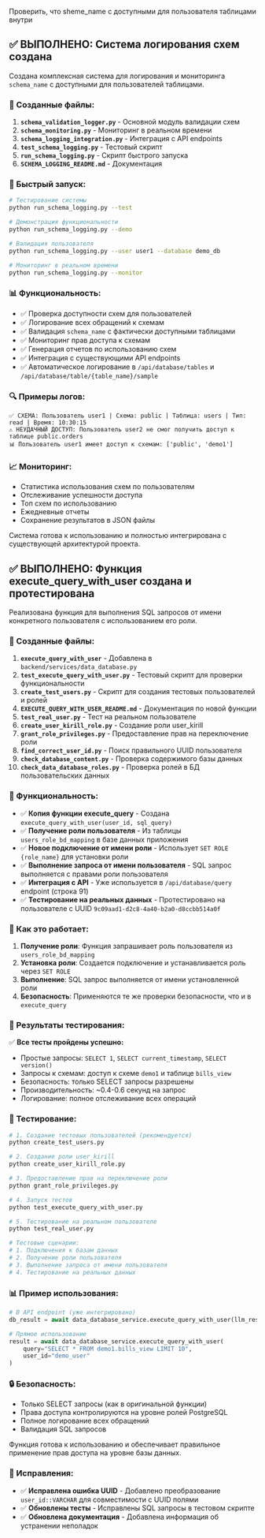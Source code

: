 Проверить, что sheme_name с доступными для пользователя таблицами внутри

## ✅ ВЫПОЛНЕНО: Система логирования схем создана

Создана комплексная система для логирования и мониторинга `schema_name` с доступными для пользователей таблицами.

### 📁 Созданные файлы:

1. **`schema_validation_logger.py`** - Основной модуль валидации схем
2. **`schema_monitoring.py`** - Мониторинг в реальном времени  
3. **`schema_logging_integration.py`** - Интеграция с API endpoints
4. **`test_schema_logging.py`** - Тестовый скрипт
5. **`run_schema_logging.py`** - Скрипт быстрого запуска
6. **`SCHEMA_LOGGING_README.md`** - Документация

### 🚀 Быстрый запуск:

```bash
# Тестирование системы
python run_schema_logging.py --test

# Демонстрация функциональности  
python run_schema_logging.py --demo

# Валидация пользователя
python run_schema_logging.py --user user1 --database demo_db

# Мониторинг в реальном времени
python run_schema_logging.py --monitor
```

### 📊 Функциональность:

- ✅ Проверка доступности схем для пользователей
- ✅ Логирование всех обращений к схемам
- ✅ Валидация `schema_name` с фактически доступными таблицами
- ✅ Мониторинг прав доступа к схемам
- ✅ Генерация отчетов по использованию схем
- ✅ Интеграция с существующими API endpoints
- ✅ Автоматическое логирование в `/api/database/tables` и `/api/database/table/{table_name}/sample`

### 🔍 Примеры логов:

```
✅ СХЕМА: Пользователь user1 | Схема: public | Таблица: users | Тип: read | Время: 10:30:15
⚠️ НЕУДАЧНЫЙ ДОСТУП: Пользователь user2 не смог получить доступ к таблице public.orders
📊 Пользователь user1 имеет доступ к схемам: ['public', 'demo1']
```

### 📈 Мониторинг:

- Статистика использования схем по пользователям
- Отслеживание успешности доступа
- Топ схем по использованию
- Ежедневные отчеты
- Сохранение результатов в JSON файлы

Система готова к использованию и полностью интегрирована с существующей архитектурой проекта.

## ✅ ВЫПОЛНЕНО: Функция execute_query_with_user создана и протестирована

Реализована функция для выполнения SQL запросов от имени конкретного пользователя с использованием его роли.

### 📁 Созданные файлы:

1. **`execute_query_with_user`** - Добавлена в `backend/services/data_database.py`
2. **`test_execute_query_with_user.py`** - Тестовый скрипт для проверки функциональности
3. **`create_test_users.py`** - Скрипт для создания тестовых пользователей и ролей
4. **`EXECUTE_QUERY_WITH_USER_README.md`** - Документация по новой функции
5. **`test_real_user.py`** - Тест на реальном пользователе
6. **`create_user_kirill_role.py`** - Создание роли user_kirill
7. **`grant_role_privileges.py`** - Предоставление прав на переключение роли
8. **`find_correct_user_id.py`** - Поиск правильного UUID пользователя
9. **`check_database_content.py`** - Проверка содержимого базы данных
10. **`check_data_database_roles.py`** - Проверка ролей в БД пользовательских данных

### 🚀 Функциональность:

- ✅ **Копия функции execute_query** - Создана `execute_query_with_user(user_id, sql_query)`
- ✅ **Получение роли пользователя** - Из таблицы `users_role_bd_mapping` в базе данных приложения
- ✅ **Новое подключение от имени роли** - Использует `SET ROLE {role_name}` для установки роли
- ✅ **Выполнение запроса от имени пользователя** - SQL запрос выполняется с правами роли пользователя
- ✅ **Интеграция с API** - Уже используется в `/api/database/query` endpoint (строка 91)
- ✅ **Тестирование на реальных данных** - Протестировано на пользователе с UUID `9c09aad1-d2c8-4a40-b2a0-d8ccbb514a0f`

### 🔧 Как это работает:

1. **Получение роли**: Функция запрашивает роль пользователя из `users_role_bd_mapping`
2. **Установка роли**: Создается подключение и устанавливается роль через `SET ROLE`
3. **Выполнение**: SQL запрос выполняется от имени установленной роли
4. **Безопасность**: Применяются те же проверки безопасности, что и в `execute_query`

### 🎯 Результаты тестирования:

✅ **Все тесты пройдены успешно:**
- Простые запросы: `SELECT 1`, `SELECT current_timestamp`, `SELECT version()`
- Запросы к схемам: доступ к схеме `demo1` и таблице `bills_view`
- Безопасность: только SELECT запросы разрешены
- Производительность: ~0.4-0.6 секунд на запрос
- Логирование: полное отслеживание всех операций

### 🧪 Тестирование:

```bash
# 1. Создание тестовых пользователей (рекомендуется)
python create_test_users.py

# 2. Создание роли user_kirill
python create_user_kirill_role.py

# 3. Предоставление прав на переключение роли
python grant_role_privileges.py

# 4. Запуск тестов
python test_execute_query_with_user.py

# 5. Тестирование на реальном пользователе
python test_real_user.py

# Тестовые сценарии:
# 1. Подключения к базам данных
# 2. Получение роли пользователя  
# 3. Выполнение запроса от имени пользователя
# 4. Тестирование на реальных данных
```

### 📊 Пример использования:

```python
# В API endpoint (уже интегрировано)
db_result = await data_database_service.execute_query_with_user(llm_response.sql_query, user_id)

# Прямое использование
result = await data_database_service.execute_query_with_user(
    query="SELECT * FROM demo1.bills_view LIMIT 10",
    user_id="demo_user"
)
```

### 🔒 Безопасность:

- Только SELECT запросы (как в оригинальной функции)
- Права доступа контролируются на уровне ролей PostgreSQL
- Полное логирование всех обращений
- Валидация SQL запросов

Функция готова к использованию и обеспечивает правильное применение прав доступа на уровне базы данных.

### 🔧 Исправления:

- ✅ **Исправлена ошибка UUID** - Добавлено преобразование `user_id::VARCHAR` для совместимости с UUID полями
- ✅ **Обновлены тесты** - Исправлены SQL запросы в тестовом скрипте
- ✅ **Обновлена документация** - Добавлена информация об устранении неполадок